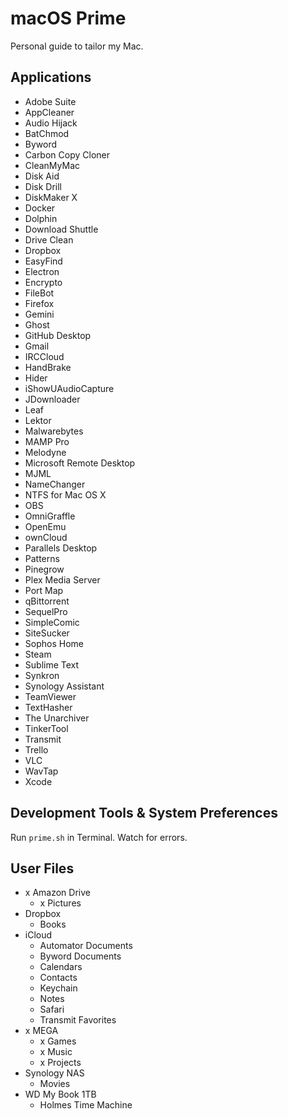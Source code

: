 # macOS Prime
Personal guide to tailor my Mac.

## Applications

- Adobe Suite
- AppCleaner
- Audio Hijack
- BatChmod
- Byword
- Carbon Copy Cloner
- CleanMyMac
- Disk Aid
- Disk Drill
- DiskMaker X
- Docker
- Dolphin
- Download Shuttle
- Drive Clean
- Dropbox
- EasyFind
- Electron
- Encrypto
- FileBot
- Firefox
- Gemini
- Ghost
- GitHub Desktop
- Gmail
- IRCCloud
- HandBrake
- Hider
- iShowUAudioCapture
- JDownloader
- Leaf
- Lektor
- Malwarebytes
- MAMP Pro
- Melodyne
- Microsoft Remote Desktop
- MJML
- NameChanger
- NTFS for Mac OS X
- OBS
- OmniGraffle
- OpenEmu
- ownCloud
- Parallels Desktop
- Patterns
- Pinegrow
- Plex Media Server
- Port Map
- qBittorrent
- SequelPro
- SimpleComic
- SiteSucker
- Sophos Home
- Steam
- Sublime Text
- Synkron
- Synology Assistant
- TeamViewer
- TextHasher
- The Unarchiver
- TinkerTool
- Transmit
- Trello
- VLC
- WavTap
- Xcode

## Development Tools & System Preferences

Run `prime.sh` in Terminal. Watch for errors.

## User Files

- x Amazon Drive
  - x Pictures
- Dropbox
  - Books
- iCloud
  - Automator Documents
  - Byword Documents
  - Calendars
  - Contacts
  - Keychain
  - Notes
  - Safari
  - Transmit Favorites
- x MEGA
  - x Games
  - x Music
  - x Projects
- Synology NAS
  - Movies
- WD My Book 1TB
  - Holmes Time Machine